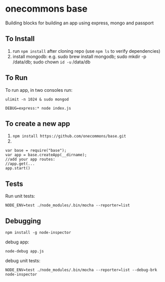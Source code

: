 onecommons base
===============

Building blocks for building an app using express, mongo and passport

## To Install

1. run `npm install` after cloning repo (use `npm ls` to verify dependencies)
2. install mongodb: e.g. sudo brew install mongodb; sudo mkdir -p /data/db; sudo chown `id -u` /data/db

## To Run

To run app, in two consoles run:

```
ulimit -n 1024 & sudo mongod

DEBUG=express:* node index.js
```

## To create a new app
1. `npm install https://github.com/onecommons/base.git`
2. 
```
var base = require("base");
var app = base.createApp(__dirname);
//add your app routes:
//app.get(...
app.start()
```

## Tests

Run unit tests:

```
NODE_ENV=test ./node_modules/.bin/mocha --reporter=list
```

## Debugging

```npm install -g node-inspector```

debug app:

```node-debug app.js```

debug unit tests:

```
NODE_ENV=test ./node_modules/.bin/mocha --reporter=list --debug-brk
node-inspector
```
